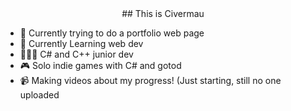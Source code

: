 <div align="center">
## This is Civermau
<div align="left">

- 🔭 Currently trying to do a portfolio web page
- 🌱 Currently Learning web dev
- 👨🏽‍💻 C# and C++ junior dev
- 🎮 Solo indie games with C# and gotod
- 📹 Making videos about my progress! (Just starting, still no one uploaded
